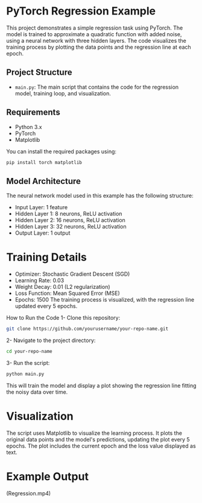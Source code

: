 # PyTorch Regression Example

This project demonstrates a simple regression task using PyTorch. The model is trained to approximate a quadratic function with added noise, using a neural network with three hidden layers. The code visualizes the training process by plotting the data points and the regression line at each epoch.

## Project Structure

- `main.py`: The main script that contains the code for the regression model, training loop, and visualization.

## Requirements

- Python 3.x
- PyTorch
- Matplotlib

You can install the required packages using:

```bash
pip install torch matplotlib
```

## Model Architecture
The neural network model used in this example has the following structure:

- Input Layer: 1 feature
- Hidden Layer 1: 8 neurons, ReLU activation
- Hidden Layer 2: 16 neurons, ReLU activation
- Hidden Layer 3: 32 neurons, ReLU activation
- Output Layer: 1 output

# Training Details
- Optimizer: Stochastic Gradient Descent (SGD)
- Learning Rate: 0.03
- Weight Decay: 0.01 (L2 regularization)
- Loss Function: Mean Squared Error (MSE)
- Epochs: 1500
The training process is visualized, with the regression line updated every 5 epochs.

How to Run the Code
1- Clone this repository:
```bash
git clone https://github.com/yourusername/your-repo-name.git
```
2- Navigate to the project directory:
```bash
cd your-repo-name
```
3- Run the script:
```bash
python main.py
```
This will train the model and display a plot showing the regression line fitting the noisy data over time.

# Visualization
The script uses Matplotlib to visualize the learning process. It plots the original data points and the model's predictions, updating the plot every 5 epochs. The plot includes the current epoch and the loss value displayed as text.

# Example Output
(Regression.mp4)
